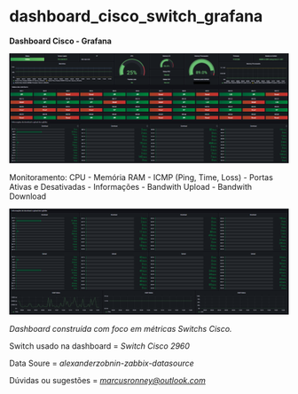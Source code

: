 # dashboard_cisco_switch_grafana

**Dashboard Cisco - Grafana**

![Dashboard Cisco](imagens/2.png)

Monitoramento:
CPU -
Memória RAM -
ICMP (Ping, Time, Loss) -
Portas Ativas e Desativadas -
Informações -
Bandwith Upload -
Bandwith Download

![Dashboard Cisco](imagens/1.png)

*Dashboard construída com foco em métricas Switchs Cisco.*

Switch usado na dashboard = *Switch Cisco 2960*

Data Soure = *alexanderzobnin-zabbix-datasource*

Dúvidas ou sugestões = *marcusronney@outlook.com*
